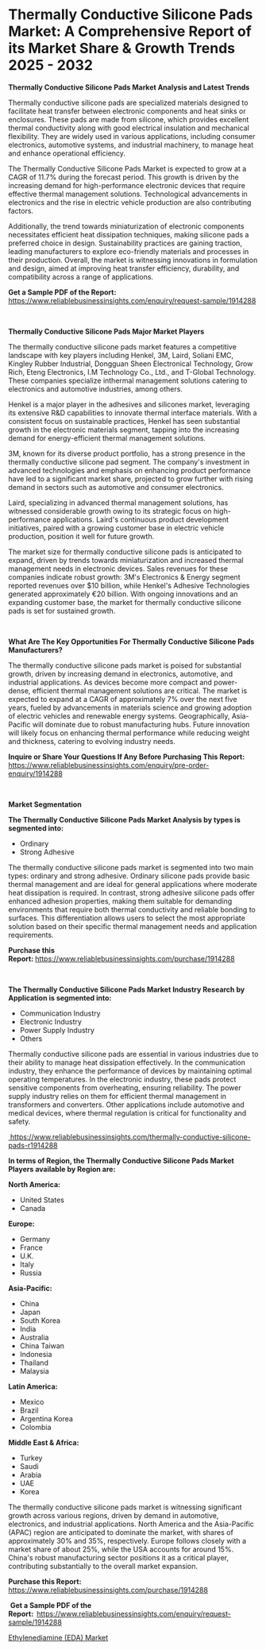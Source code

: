 <p><h1>Thermally Conductive Silicone Pads Market: A Comprehensive Report of its Market Share & Growth Trends 2025 - 2032</h1></p><p><strong>Thermally Conductive Silicone Pads Market Analysis and Latest Trends</strong></p>
<p><p>Thermally conductive silicone pads are specialized materials designed to facilitate heat transfer between electronic components and heat sinks or enclosures. These pads are made from silicone, which provides excellent thermal conductivity along with good electrical insulation and mechanical flexibility. They are widely used in various applications, including consumer electronics, automotive systems, and industrial machinery, to manage heat and enhance operational efficiency.</p><p>The Thermally Conductive Silicone Pads Market is expected to grow at a CAGR of 11.7% during the forecast period. This growth is driven by the increasing demand for high-performance electronic devices that require effective thermal management solutions. Technological advancements in electronics and the rise in electric vehicle production are also contributing factors. </p><p>Additionally, the trend towards miniaturization of electronic components necessitates efficient heat dissipation techniques, making silicone pads a preferred choice in design. Sustainability practices are gaining traction, leading manufacturers to explore eco-friendly materials and processes in their production. Overall, the market is witnessing innovations in formulation and design, aimed at improving heat transfer efficiency, durability, and compatibility across a range of applications.</p></p>
<p><strong>Get a Sample PDF of the Report:&nbsp;</strong> <a href="https://www.reliablebusinessinsights.com/enquiry/request-sample/1914288?utm_campaign=904&utm_medium=2&utm_source=Github&utm_content=ia&utm_term=03042025&utm_id=thermally-conductive-silicone-pads">https://www.reliablebusinessinsights.com/enquiry/request-sample/1914288</a></p>
<p>&nbsp;</p>
<p><strong>Thermally Conductive Silicone Pads Major Market Players</strong></p>
<p><p>The thermally conductive silicone pads market features a competitive landscape with key players including Henkel, 3M, Laird, Soliani EMC, Kingley Rubber Industrial, Dongguan Sheen Electronical Technology, Grow Rich, Eteng Electronics, I.M Technology Co., Ltd., and T-Global Technology. These companies specialize inthermal management solutions catering to electronics and automotive industries, among others.</p><p>Henkel is a major player in the adhesives and silicones market, leveraging its extensive R&D capabilities to innovate thermal interface materials. With a consistent focus on sustainable practices, Henkel has seen substantial growth in the electronic materials segment, tapping into the increasing demand for energy-efficient thermal management solutions.</p><p>3M, known for its diverse product portfolio, has a strong presence in the thermally conductive silicone pad segment. The company's investment in advanced technologies and emphasis on enhancing product performance have led to a significant market share, projected to grow further with rising demand in sectors such as automotive and consumer electronics.</p><p>Laird, specializing in advanced thermal management solutions, has witnessed considerable growth owing to its strategic focus on high-performance applications. Laird's continuous product development initiatives, paired with a growing customer base in electric vehicle production, position it well for future growth.</p><p>The market size for thermally conductive silicone pads is anticipated to expand, driven by trends towards miniaturization and increased thermal management needs in electronic devices. Sales revenues for these companies indicate robust growth: 3M's Electronics & Energy segment reported revenues over $10 billion, while Henkel's Adhesive Technologies generated approximately €20 billion. With ongoing innovations and an expanding customer base, the market for thermally conductive silicone pads is set for sustained growth.</p></p>
<p>&nbsp;</p>
<p><strong>What Are The Key Opportunities For Thermally Conductive Silicone Pads Manufacturers?</strong></p>
<p><p>The thermally conductive silicone pads market is poised for substantial growth, driven by increasing demand in electronics, automotive, and industrial applications. As devices become more compact and power-dense, efficient thermal management solutions are critical. The market is expected to expand at a CAGR of approximately 7% over the next five years, fueled by advancements in materials science and growing adoption of electric vehicles and renewable energy systems. Geographically, Asia-Pacific will dominate due to robust manufacturing hubs. Future innovation will likely focus on enhancing thermal performance while reducing weight and thickness, catering to evolving industry needs.</p></p>
<p><strong>Inquire or Share Your Questions If Any Before Purchasing This Report:</strong> <a href="https://www.reliablebusinessinsights.com/enquiry/pre-order-enquiry/1914288?utm_campaign=904&utm_medium=2&utm_source=Github&utm_content=ia&utm_term=03042025&utm_id=thermally-conductive-silicone-pads">https://www.reliablebusinessinsights.com/enquiry/pre-order-enquiry/1914288</a></p>
<p>&nbsp;</p>
<p><strong>Market Segmentation</strong></p>
<p><strong>The Thermally Conductive Silicone Pads Market Analysis by types is segmented into:</strong></p>
<p><ul><li>Ordinary</li><li>Strong Adhesive</li></ul></p>
<p><p>The thermally conductive silicone pads market is segmented into two main types: ordinary and strong adhesive. Ordinary silicone pads provide basic thermal management and are ideal for general applications where moderate heat dissipation is required. In contrast, strong adhesive silicone pads offer enhanced adhesion properties, making them suitable for demanding environments that require both thermal conductivity and reliable bonding to surfaces. This differentiation allows users to select the most appropriate solution based on their specific thermal management needs and application requirements.</p></p>
<p><strong>Purchase this Report:&nbsp;</strong><a href="https://www.reliablebusinessinsights.com/purchase/1914288?utm_campaign=904&utm_medium=2&utm_source=Github&utm_content=ia&utm_term=03042025&utm_id=thermally-conductive-silicone-pads">https://www.reliablebusinessinsights.com/purchase/1914288</a></p>
<p>&nbsp;</p>
<p><strong>The Thermally Conductive Silicone Pads Market Industry Research by Application is segmented into:</strong></p>
<p><ul><li>Communication Industry</li><li>Electronic Industry</li><li>Power Supply Industry</li><li>Others</li></ul></p>
<p><p>Thermally conductive silicone pads are essential in various industries due to their ability to manage heat dissipation effectively. In the communication industry, they enhance the performance of devices by maintaining optimal operating temperatures. In the electronic industry, these pads protect sensitive components from overheating, ensuring reliability. The power supply industry relies on them for efficient thermal management in transformers and converters. Other applications include automotive and medical devices, where thermal regulation is critical for functionality and safety.</p></p>
<p><a href="https://www.reliablebusinessinsights.com/thermally-conductive-silicone-pads-r1914288?utm_campaign=904&utm_medium=2&utm_source=Github&utm_content=ia&utm_term=03042025&utm_id=thermally-conductive-silicone-pads">&nbsp;https://www.reliablebusinessinsights.com/thermally-conductive-silicone-pads-r1914288</a></p>
<p><strong>In terms of Region, the Thermally Conductive Silicone Pads Market Players available by Region are:</strong></p>
<p>
    <p> <strong> North America: </strong>
        <ul>
            <li>United States</li>
            <li>Canada</li>
        </ul>
        </p> 
    <p> <strong> Europe: </strong>
        <ul>
            <li>Germany</li>
            <li>France</li>
            <li>U.K.</li>
            <li>Italy</li>
            <li>Russia</li>
        </ul>
        </p> 
    <p> <strong> Asia-Pacific: </strong>
        <ul>
            <li>China</li>
            <li>Japan</li>
            <li>South Korea</li>
            <li>India</li>
            <li>Australia</li>
            <li>China Taiwan</li>
            <li>Indonesia</li>
            <li>Thailand</li>
            <li>Malaysia</li>
        </ul>
        </p> 
    <p> <strong> Latin America: </strong>
        <ul>
            <li>Mexico</li>
            <li>Brazil</li>
            <li>Argentina Korea</li>
            <li>Colombia</li>
        </ul>
        </p> 
    <p> <strong> Middle East & Africa: </strong>
        <ul>
            <li>Turkey</li>
            <li>Saudi</li>
            <li>Arabia</li>
            <li>UAE</li>
            <li>Korea</li>
        </ul>
    </p>
    </p>
<p><p>The thermally conductive silicone pads market is witnessing significant growth across various regions, driven by demand in automotive, electronics, and industrial applications. North America and the Asia-Pacific (APAC) region are anticipated to dominate the market, with shares of approximately 30% and 35%, respectively. Europe follows closely with a market share of about 25%, while the USA accounts for around 15%. China's robust manufacturing sector positions it as a critical player, contributing substantially to the overall market expansion.</p></p>
<p><strong>Purchase this Report: </strong><a href="https://www.reliablebusinessinsights.com/purchase/1914288?utm_campaign=904&utm_medium=2&utm_source=Github&utm_content=ia&utm_term=03042025&utm_id=thermally-conductive-silicone-pads">https://www.reliablebusinessinsights.com/purchase/1914288</a></p>
<p>&nbsp;<strong>Get a Sample PDF of the Report:&nbsp;&nbsp;</strong><a href="https://www.reliablebusinessinsights.com/enquiry/request-sample/1914288?utm_campaign=904&utm_medium=2&utm_source=Github&utm_content=ia&utm_term=03042025&utm_id=thermally-conductive-silicone-pads">https://www.reliablebusinessinsights.com/enquiry/request-sample/1914288</a></p>
<p><strong></strong></p>
<p><p><a href="https://github.com/OlenFleming68/Market-Research-Report-List-1/blob/main/ethylenediamine-eda-market.md?utm_campaign=904&utm_medium=2&utm_source=Github&utm_content=ia&utm_term=03042025&utm_id=thermally-conductive-silicone-pads">Ethylenediamine (EDA) Market</a></p></p>